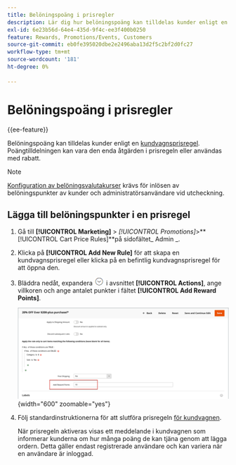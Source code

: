```yaml
---
title: Belöningspoäng i prisregler
description: Lär dig hur belöningspoäng kan tilldelas kunder enligt en kundprisregel.
exl-id: 6e23b56d-64e4-435d-9f4c-ee3f400b0250
feature: Rewards, Promotions/Events, Customers
source-git-commit: eb0fe395020dbe2e2496aba13d2f5c2bf2d0fc27
workflow-type: tm+mt
source-wordcount: '181'
ht-degree: 0%

---
```


# Belöningspoäng i prisregler

{{ee-feature}}

Belöningspoäng kan tilldelas kunder enligt en [kundvagnsprisregel](price-rules-cart.md). Poängtilldelningen kan vara den enda åtgärden i prisregeln eller användas med rabatt.

>[!NOTE]
>
>[Konfiguration av belöningsvalutakurser](reward-exchange-rates.md) krävs för inlösen av belöningspunkter av kunder och administratörsanvändare vid utcheckning.

## Lägga till belöningspunkter i en prisregel

1. Gå till **[!UICONTROL Marketing]** > _[!UICONTROL Promotions]_>**[!UICONTROL Cart Price Rules]**på sidofältet_ Admin _.

1. Klicka på **[!UICONTROL Add New Rule]** för att skapa en kundvagnsprisregel eller klicka på en befintlig kundvagnsprisregel för att öppna den.

1. Bläddra nedåt, expandera ![Expansionsväljaren](../assets/icon-display-expand.png) i avsnittet **[!UICONTROL Actions]**, ange villkoren och ange antalet punkter i fältet **[!UICONTROL Add Reward Points]**.

   ![Kundprisregel - belöningspoäng](./assets/reward-points-price-rule-actions.png){width="600" zoomable="yes"}

1. Följ standardinstruktionerna för att slutföra prisregeln [för kundvagnen](price-rules-cart-create.md).

   När prisregeln aktiveras visas ett meddelande i kundvagnen som informerar kunderna om hur många poäng de kan tjäna genom att lägga ordern. Detta gäller endast registrerade användare och kan variera när en användare är inloggad.

